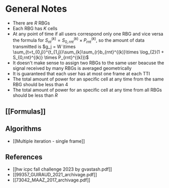 # General Notes

-   There are $R$ RBGs
-   Each RBG has $K$ cells
-   At any point of time if all users correspond only one RBG
    and vice versa the formula for $S_{nt}^{(k)} = S_{0,rnt}^{(k)} \times P_{rnt}^{(k)}$, so the amount of data
    transmitted is $g_j = W \times \sum_{t=t_{0,j}}^{t_{1,j}}\sum_{k}\sum_{r}b_{rnt}^{(k)}\times \log_{2}(1 + S_{0,rnt}^{(k)} \times P_{rnt}^{(k)})$
-   It doesn't make sense to assign two RBGs to the same user
    beacuse the signal received by many RBGs is averaged geometrically
-   It is guaranteed that each user has at most one frame at each TTI
-   The total amount of power for an specific cell at any time from the same RBG should be less than $4$
-   The total amount of power for an specific cell at any time from all RBGs should be less than $R$

## [[Formulas]]

## Algorithms

- [[Multiple iteration - single frame]]

## References

- [[hw icpc fall challenge 2023 by gvastash.pdf]]
- [[99357_GUIRAUD_2021_archivage.pdf]]
- [[73042_MAAZ_2017_archivage.pdf]]
